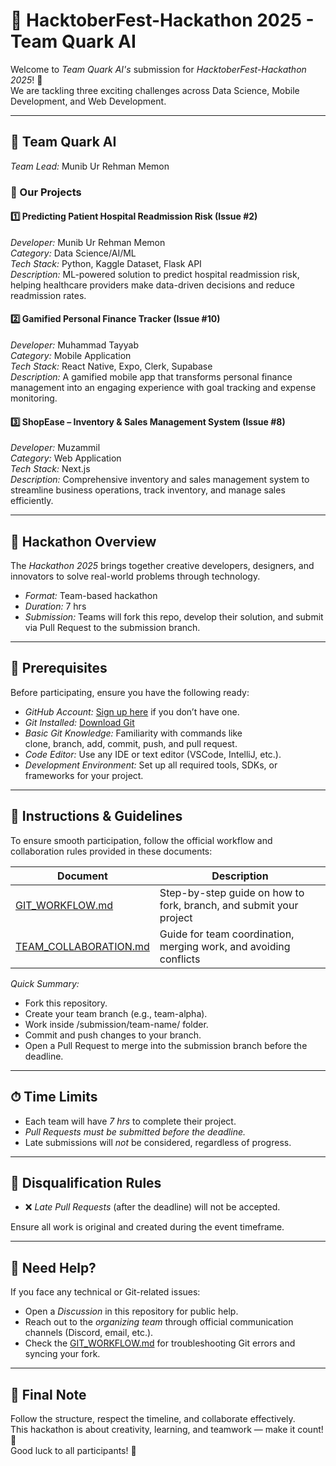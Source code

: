 # 🚀 HacktoberFest-Hackathon 2025 - Team Quark AI

Welcome to *Team Quark AI's* submission for *HacktoberFest-Hackathon 2025*! 🎉  
We are tackling three exciting challenges across Data Science, Mobile Development, and Web Development.

---

## 👥 Team Quark AI

*Team Lead:* Munib Ur Rehman Memon

### 🎯 Our Projects

#### 1️⃣ Predicting Patient Hospital Readmission Risk (Issue #2)
*Developer:* Munib Ur Rehman Memon  
*Category:* Data Science/AI/ML  
*Tech Stack:* Python, Kaggle Dataset, Flask API  
*Description:* ML-powered solution to predict hospital readmission risk, helping healthcare providers make data-driven decisions and reduce readmission rates.

#### 2️⃣ Gamified Personal Finance Tracker (Issue #10)
*Developer:* Muhammad Tayyab  
*Category:* Mobile Application  
*Tech Stack:* React Native, Expo, Clerk, Supabase  
*Description:* A gamified mobile app that transforms personal finance management into an engaging experience with goal tracking and expense monitoring.

#### 3️⃣ ShopEase – Inventory & Sales Management System (Issue #8)
*Developer:* Muzammil  
*Category:* Web Application  
*Tech Stack:* Next.js  
*Description:* Comprehensive inventory and sales management system to streamline business operations, track inventory, and manage sales efficiently.

---

## 🏁 Hackathon Overview

The *Hackathon 2025* brings together creative developers, designers, and innovators to solve real-world problems through technology.

- *Format:* Team-based hackathon  
- *Duration:* 7 hrs  
- *Submission:* Teams will fork this repo, develop their solution, and submit via Pull Request to the submission branch.  

---

## 🧰 Prerequisites

Before participating, ensure you have the following ready:

- *GitHub Account:* [Sign up here](https://github.com/join) if you don’t have one.
- *Git Installed:* [Download Git](https://git-scm.com/downloads)
- *Basic Git Knowledge:* Familiarity with commands like  
  clone, branch, add, commit, push, and pull request.
- *Code Editor:* Use any IDE or text editor (VSCode, IntelliJ, etc.).
- *Development Environment:* Set up all required tools, SDKs, or frameworks for your project.

---

## 📜 Instructions & Guidelines

To ensure smooth participation, follow the official workflow and collaboration rules provided in these documents:

| Document | Description |
|-----------|-------------|
| [GIT_WORKFLOW.md](./GIT_WORKFLOW.md) | Step-by-step guide on how to fork, branch, and submit your project |
| [TEAM_COLLABORATION.md](./TEAM_COLLABORATION.md) | Guide for team coordination, merging work, and avoiding conflicts |

*Quick Summary:*
- Fork this repository.  
- Create your team branch (e.g., team-alpha).  
- Work inside /submission/team-name/ folder.  
- Commit and push changes to your branch.  
- Open a Pull Request to merge into the submission branch before the deadline.  

---

## ⏱ Time Limits

- Each team will have *7 hrs* to complete their project.  
- *Pull Requests must be submitted before the deadline.*  
- Late submissions will *not* be considered, regardless of progress.  

---

## 🚫 Disqualification Rules

- ❌ *Late Pull Requests* (after the deadline) will not be accepted.  

Ensure all work is original and created during the event timeframe.

---

## 💬 Need Help?

If you face any technical or Git-related issues:
- Open a *Discussion* in this repository for public help.
- Reach out to the *organizing team* through official communication channels (Discord, email, etc.).
- Check the [GIT_WORKFLOW.md](./GIT_WORKFLOW.md) for troubleshooting Git errors and syncing your fork.

---

## 🎯 Final Note

Follow the structure, respect the timeline, and collaborate effectively.  
This hackathon is about creativity, learning, and teamwork — make it count! 💪  
Good luck to all participants! 🚀